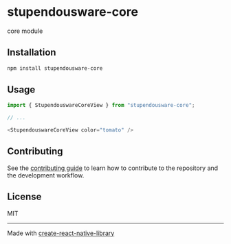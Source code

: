 # stupendousware-core
core module
## Installation

```sh
npm install stupendousware-core
```

## Usage

```js
import { StupendouswareCoreView } from "stupendousware-core";

// ...

<StupendouswareCoreView color="tomato" />
```

## Contributing

See the [contributing guide](CONTRIBUTING.md) to learn how to contribute to the repository and the development workflow.

## License

MIT

---

Made with [create-react-native-library](https://github.com/callstack/react-native-builder-bob)
